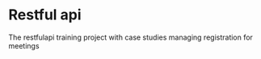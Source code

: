 # Restful api

The restfulapi training project with case studies managing registration for meetings

